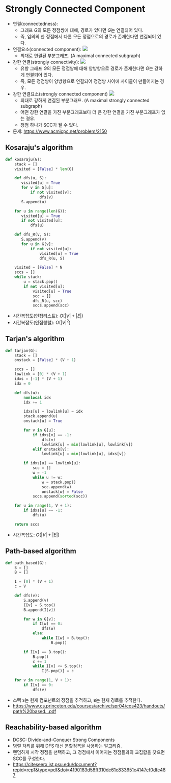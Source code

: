 # Strongly Connected Component

- 연결(connectedness):
  - 그래프 $G$의 모든 정점쌍에 대해, 경로가 있다면 $G$는 연결되어 있다.
  - 즉, 임의의 한 정점에서 다른 모든 정점으로의 경로가 존재한다면 연결되어 있다.
- 연결요소(connected component):
  ![](./images/connected-components.png)
  - 최대로 연결된 부분그래프. (A maximal connected subgraph)
- 강한 연결(strongly connectivity):
  ![](./images/strongly-connected-components.png)
  - 유향 그래프 $G$의 모든 정점쌍에 대해 양방향으로 경로가 존재한다면 $G$는 강하게 연결되어 있다.
  - 즉, 모든 정점쌍이 양방향으로 연결되어 정점쌍 사이에 사이클이 만들어지는 경우.
- 강한 연결요소(strongly connected component)
  ![](https://upload.wikimedia.org/wikipedia/commons/thumb/e/e1/Scc-1.svg/220px-Scc-1.svg.png)
  - 최대로 강하게 연결된 부분그래프. (A maximal strongly connected subgraph)
  - 어떤 강한 연결을 가진 부분그래프보다 더 큰 강한 연결을 가진 부분그래프가 없는 경우.
  - 정점 하나가 SCC가 될 수 있다.
- 문제: https://www.acmicpc.net/problem/2150

## Kosaraju's algorithm

```python
def kosaraju(G):
    stack = []
    visited = [False] * len(G)

    def dfs(u, S):
       visited[u] = True
       for v in G[u]:
           if not visited[v]:
               dfs(v)
       S.append(u)

    for u in range(len(G)):
       visited[u] = True
       if not visited[u]:
           dfs(u)

    def dfs_R(v, S):
       S.append(v)
       for u in G[v]:
           if not visited[u]:
               visited[u] = True
               dfs_R(u, S)

    visited = [False] * N
    sccs = []
    while stack:
        u = stack.pop()
        if not visited[u]:
            visited[u] = True
            scc = []
            dfs_R(u, scc)
            sccs.append(scc)
```

- 시간복잡도(인접리스트): $O(|V| + |E|)$
- 시간복잡도(인접행렬): $O(|V|^2)$

## Tarjan's algorithm

```python
def tarjan(G):
    stack = []
    onstack = [False] * (V + 1)

    sccs = []
    lowlink = [0] * (V + 1)
    idxs = [-1] * (V + 1)
    idx = 0

    def dfs(u):
        nonlocal idx
        idx += 1

        idxs[u] = lowlink[u] = idx
        stack.append(u)
        onstack[u] = True

        for v in G[u]:
            if idxs[v] == -1:
                dfs(v)
                lowlink[u] = min(lowlink[u], lowlink[v])
            elif onstack[v]:
                lowlink[u] = min(lowlink[u], idxs[v])

        if idxs[u] == lowlink[u]:
            scc = []
            w = -1
            while u != w:
                w = stack.pop()
                scc.append(w)
                onstack[w] = False
            sccs.append(sorted(scc))

    for u in range(1, V + 1):
        if idxs[u] == -1:
            dfs(u)

    return sccs
```

- 시간복잡도: $O(|V|+|E|)$

## Path-based algorithm

```python
def path_based(G):
    S = []
    B = []

    I = [0] * (V + 1)
    c = V

    def dfs(v):
        S.append(v)
        I[v] = S.top()
        B.append(I[v])

        for w in G[v]:
            if I[w] == 0:
                dfs(w)
            else:
                while I[w] < B.top():
                    B.pop()

        if I[v] == B.top():
            B.pop()
            c += 1
            while I[v] <= S.top():
                I[S.pop()] = c

    for v in range(1, V + 1):
        if I[v] == 0:
            dfs(v)
```

- 스택 `S`는 현재 컴포넌트의 정점을 추적하고, `B`는 현재 경로를 추적한다.
- https://www.cs.princeton.edu/courses/archive/spr04/cos423/handouts/path%20based...pdf

## Reachability-based algorithm

- DCSC: Divide-and-Conquer Strong Components
- 병렬 처리를 위해 DFS 대신 분할정복을 사용하는 알고리즘.
- 랜덤하게 시작 정점을 선택하고, 그 정점에서 이어지는 정점들과의 교집합을 찾으면 SCC를 구성한다.
- https://citeseerx.ist.psu.edu/document?repid=rep1&type=pdf&doi=4190183d58ff310dc61e833651c4147ef0dfc487
